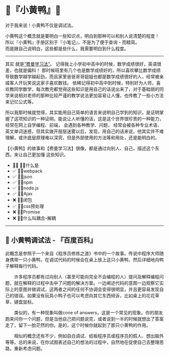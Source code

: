 # 🐣『小黄鸭』🐥

对于我来说！小黄鸭不仅是调试法。

小黄鸭这个概念就是要明白一些知识点，明白到那种可以和别人说清楚的程度！  
所以『小黄鸭』手册区别于『小笔记』，不是为了便于查询 - 而精简。  
而是跟自己说明白，这些都是些什么，我需要明白到什么程度。  

---

其实 就是[“费曼学习法”](https://www.jianshu.com/p/9d12f211dc73)。
记得我上小学初中高中的时候，数学成绩很好，英语很差，也就是偏科！ 那时候班里有几个也是数学成绩好的，所以喜欢攀比数学成绩导致数学越学越起劲，而且家里爸爸哥哥姐姐也都是数学成绩很好的人，经常被亲戚客人开玩笑说这家子喜欢数钱。 依稀记得初中高中到时候，特别好为人师，喜欢教同学数学，每次教完都觉得这些知识是用自己的话说出来了，对于基础弱的同学来说相对老师的那种比较严谨的教学说法更加容易让人懂，也传教了一些小方法来记忆公式等。

所以我那时候就觉得，其实能用自己简单的语言来说明自己学到的知识，是证明掌握了这项知识的一种证明，能说让人听懂的话，这是这个世界很珍贵的一种能力，经常在网上自学编程、前端， 会遇到各种教学、问题， 经常会被各种专业术语、英文单词迷惑，但其实拨开层层迷雾以后，发现，用自己的话来说，他其实并不难理解，或许底层原理难以深究，但是外部使用的方法等和用处，还是能明白的。

【小黄鸭】的故事和【费曼学习法】很像，都是通过向别人、自己，描述这个东西，来让自己更加懂 这些知识。

- 🐱‍🏍 🐱‍👤什么是
- ✅ 🐱‍👤webpack
- ✅ 🐱‍👤json
- ✅ 🐱‍👤npm
- ✅ 🐱‍👤node.js 
- ✅ 🐱‍👤Ajax  
- ❌ 🐱‍👤闭包  
- ✅ 🐱‍👤css预处理 
- ❌ 🐱‍👤Promise
- ❌ 🐱‍👤什么叫耦合-解耦

---

## 🐤 小黄鸭调试法 - 『百度百科』 
此概念是参照于一个来自《程序员修炼之道》书中的一个故事。传说中程序大师随身携带一只小黄鸭，在调试代码的时候会在桌上放上这只小黄鸭，然后详细地向鸭子解释每行代码。  

　　许多程序员都有过向别人（甚至可能向完全不会编程的人）提问及解释编程问题，就在解释的过程中击中了问题的解决方案。一边阐述代码的意图一边观察它实际上的意图并做调试，这两者之间的任何不协调会变得很明显，并且更容易发现自己的错误。如果没有玩具小鸭子也可以考虑向其它东西倾诉，比如桌上的花花草草，键盘鼠标。  

　　类似的，有一种现象叫做cone of answers，这是一个常见的现象。你的朋友跑来问你一个问题，但是当他自己把问题说完，或者说到一半的时候就想出了答案走了，留下一脸茫然的你。是的，这个时候你就起到了那只小黄鸭的作用。  

　　相似的概念还有不少，例如自白调试、纸板程序员或程序员的假人、想出脑外等等。总的来说，在你试图表述自己的想法的过程中，自然地在促使自己去整理思路，重新考虑问题。
